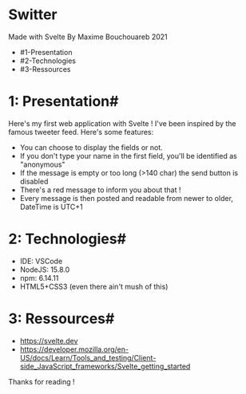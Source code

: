 # Switter
Made with Svelte
By Maxime Bouchouareb
2021

- #1-Presentation
- #2-Technologies
- #3-Ressources

# 1: Presentation#

Here's my first web application with Svelte !
I've been inspired by the famous tweeter feed.
Here's some features:
- You can choose to display the fields or not.
- If you don't type your name in the first field, you'll be identified as "anonymous"
- If the message is empty or too long (>140 char) the send button is disabled
- There's a red message to inform you about that !
- Every message is then posted and readable from newer to older, DateTime is UTC+1

# 2: Technologies#

- IDE: VSCode
- NodeJS: 15.8.0
- npm: 6.14.11
- HTML5+CSS3 (even there ain't mush of this)

# 3: Ressources#

- https://svelte.dev
- https://developer.mozilla.org/en-US/docs/Learn/Tools_and_testing/Client-side_JavaScript_frameworks/Svelte_getting_started

Thanks for reading !
